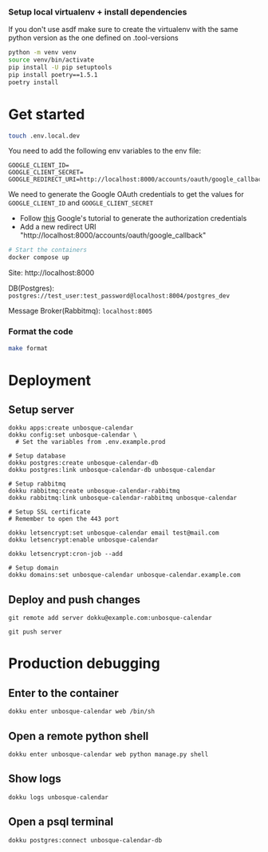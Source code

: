 ### Setup local virtualenv + install dependencies

If you don't use asdf make sure to create the virtualenv with the same python version as the one defined on .tool-versions

```sh
python -m venv venv
source venv/bin/activate
pip install -U pip setuptools
pip install poetry==1.5.1
poetry install
```

# Get started

```sh
touch .env.local.dev
```

You need to add the following env variables to the env file:

```
GOOGLE_CLIENT_ID=
GOOGLE_CLIENT_SECRET=
GOOGLE_REDIRECT_URI=http://localhost:8000/accounts/oauth/google_callback
```

We need to generate the Google OAuth credentials to get the values for `GOOGLE_CLIENT_ID` and `GOOGLE_CLIENT_SECRET`

- Follow [this](https://developers.google.com/identity/protocols/oauth2/web-server#creatingcred) Google's tutorial to generate the authorization credentials
- Add a new redirect URI "http://localhost:8000/accounts/oauth/google_callback"

```sh
# Start the containers
docker compose up
```

Site: http://localhost:8000

DB(Postgres): `postgres://test_user:test_password@localhost:8004/postgres_dev`

Message Broker(Rabbitmq): `localhost:8005`

### Format the code

```sh
make format
```

# Deployment

## Setup server

```
dokku apps:create unbosque-calendar
dokku config:set unbosque-calendar \
  # Set the variables from .env.example.prod

# Setup database
dokku postgres:create unbosque-calendar-db
dokku postgres:link unbosque-calendar-db unbosque-calendar

# Setup rabbitmq
dokku rabbitmq:create unbosque-calendar-rabbitmq
dokku rabbitmq:link unbosque-calendar-rabbitmq unbosque-calendar

# Setup SSL certificate
# Remember to open the 443 port

dokku letsencrypt:set unbosque-calendar email test@mail.com
dokku letsencrypt:enable unbosque-calendar

dokku letsencrypt:cron-job --add

# Setup domain
dokku domains:set unbosque-calendar unbosque-calendar.example.com
```

## Deploy and push changes

```
git remote add server dokku@example.com:unbosque-calendar

git push server
```

# Production debugging

## Enter to the container

```
dokku enter unbosque-calendar web /bin/sh
```

## Open a remote python shell

```
dokku enter unbosque-calendar web python manage.py shell
```

## Show logs

```
dokku logs unbosque-calendar
```

## Open a psql terminal

```
dokku postgres:connect unbosque-calendar-db
```
